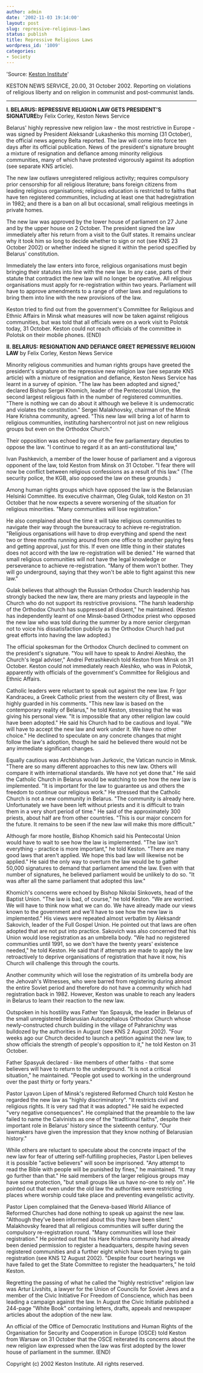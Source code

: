 ```yaml
---
author: admin
date: '2002-11-03 19:14:00'
layout: post
slug: repressive-religious-laws
status: publish
title: Repressive Religious Laws
wordpress_id: '1009'
categories:
- Society
---
```

'Source: <a href="http://www.keston.org">Keston Institute</a>'

KESTON NEWS SERVICE, 20.00, 31 October 2002.
Reporting on violations of religious liberty and on religion in communist and post-communist lands.
<hr />
<strong>I. BELARUS: REPRESSIVE RELIGION LAW GETS PRESIDENT'S SIGNATURE</strong>by Felix Corley, Keston News Service

Belarus' highly repressive new religion law - the most restrictive in Europe - was signed by President Aleksandr Lukashenko this morning (31 October), the official news agency Belta reported. The law will come into force ten days after its official publication. News of the president's signature brought a mixture of resignation and defiance among minority religious communities, many of which have protested vigorously against its adoption (see separate KNS article).

The new law outlaws unregistered religious activity; requires compulsory prior censorship for all religious literature; bans foreign citizens from leading religious organisations; religious education is restricted to faiths that have ten registered communities, including at least one that hadregistration in 1982; and there is a ban on all but occasional, small religious meetings in private homes.

The new law was approved by the lower house of parliament on 27 June and by the upper house on 2 October. The president signed the law immediately after his return from a visit to the Gulf states. It remains unclear why it took him so long to decide whether to sign or not (see KNS 23 October 2002) or whether indeed he signed it within the period specified by Belarus' constitution.

Immediately the law enters into force, religious organisations must begin bringing their statutes into line with the new law. In any case, parts of their statute that contradict the new law will no longer be operative. All religious organisations must apply for re-registration within two years. Parliament will have to approve amendments to a range of other laws and regulations to bring them into line with the new provisions of the law.

Keston tried to find out from the government's Committee for Religious and Ethnic Affairs in Minsk what measures will now be taken against religious communities, but was told that all officials were on a work visit to Polotsk today, 31 October. Keston could not reach officials of the committee in Polotsk on their mobile phones. (END)

<strong>II. BELARUS: RESIGNATION AND DEFIANCE GREET REPRESSIVE RELIGION LAW</strong>
by Felix Corley, Keston News Service

Minority religious communities and human rights groups have greeted the president's signature on the repressive new religion law (see separate KNS article) with a mixture of resignation and defiance, Keston News Service has learnt in a survey of opinion. "The law has been adopted and signed," declared Bishop Sergei Khomich, leader of the Pentecostal Union, the second largest religious faith in the number of registered communities. "There is nothing we can do about it although we believe it is undemocratic and violates the constitution." Sergei Malakhovsky, chairman of the Minsk Hare Krishna community, agreed. "This new law will bring a lot of harm to religious communities, instituting harshercontrol not just on new religious groups but even on the Orthodox Church."

Their opposition was echoed by one of the few parliamentary deputies to oppose the law. "I continue to regard it as an anti-constitutional law,"

Ivan Pashkevich, a member of the lower house of parliament and a vigorous opponent of the law, told Keston from Minsk on 31 October. "I fear there will now be conflict between religious confessions as a result of this law." (The security police, the KGB, also opposed the law on these grounds.)

Among human rights groups which have opposed the law is the Belarusian Helsinki Committee. Its executive chairman, Oleg Gulak, told Keston on 31 October that he now expects a severe worsening of the situation for religious minorities. "Many communities will lose registration."

He also complained about the time it will take religious communities to navigate their way through the bureaucracy to achieve re-registration. "Religious organisations will have to drop everything and spend the next two or three months running around from one office to another paying fees and getting approval, just for this. If even one little thing in their statutes does not accord with the law re-registration will be denied." He warned that small religious communities will not have the legal knowledge or perseverance to achieve re-registration. "Many of them won't bother. They will go underground, saying that they won't be able to fight against this new law."

Gulak believes that although the Russian Orthodox Church leadership has strongly backed the new law, there are many priests and laypeople in the Church who do not support its restrictive provisions. "The harsh leadership of the Orthodox Church has suppressed all dissent," he maintained. (Keston has independently learnt of one Minsk-based Orthodox priest who opposed the new law who was told during the summer by a more senior clergyman not to voice his dissatisfaction publicly as the Orthodox Church had put great efforts into having the law adopted.)

The official spokesman for the Orthodox Church declined to comment on the president's signature. "You will have to speak to Andrei Aleshko, the Church's legal adviser," Andrei Petrashkevich told Keston from Minsk on 31 October. Keston could not immediately reach Aleshko, who was in Polotsk, apparently with officials of the government's Committee for Religious and Ethnic Affairs.

Catholic leaders were reluctant to speak out against the new law. Fr Igor Kandraceu, a Greek Catholic priest from the western city of Brest, was highly guarded in his comments. "This new law is based on the contemporary reality of Belarus," he told Keston, stressing that he was giving his personal view. "It is impossible that any other religion law could have been adopted." He said his Church had to be cautious and loyal. "We will have to accept the new law and work under it. We have no other choice." He declined to speculate on any concrete changes that might follow the law's adoption, though he said he believed there would not be any immediate significant changes.

Equally cautious was Archbishop Ivan Jurkovic, the Vatican nuncio in Minsk. "There are so many different approaches to this new law. Others will compare it with international standards. We have not yet done that." He said the Catholic Church in Belarus would be watching to see how the new law is implemented. "It is important for the law to guarantee us and others the freedom to continue our religious work." He stressed that the Catholic Church is not a new community in Belarus. "The community is already here. Unfortunately we have been left without priests and it is difficult to train them in a very short period of time." He said of the approximately 300 priests, about half are from other countries. "This is our major concern for the future. It remains to be seen if the new law will make this more difficult."

Although far more hostile, Bishop Khomich said his Pentecostal Union would have to wait to see how the law is implemented. "The law isn't everything - practice is more important," he told Keston. "There are many good laws that aren't applied. We hope this bad law will likewise not be applied." He said the only way to overturn the law would be to gather 50,000 signatures to demand that parliament amend the law. Even with that number of signatures, he believed parliament would be unlikely to do so. "It was after all the same parliament that adopted this law."

Khomich's concerns were echoed by Bishop Nikolai Sinkovets, head of the Baptist Union. "The law is bad, of course," he told Keston. "We are worried. We will have to think now what we can do. We have already made our views known to the government and we'll have to see how the new law is implemented." His views were repeated almost verbatim by Aleksandr Sakovich, leader of the Full Gospel Union. He pointed out that laws are often adopted that are not put into practice. Sakovich was also concerned that his Union would lose registration as an umbrella body. "We had no registered communities until 1991, so we don't have the twenty years' existence needed," he told Keston. He said that if attempts are made to apply the law retroactively to deprive organisations of registration that have it now, his Church will challenge this through the courts.

Another community which will lose the registration of its umbrella body are the Jehovah's Witnesses, who were barred from registering during almost the entire Soviet period and therefore do not have a community which had registration back in 1982. However, Keston was unable to reach any leaders in Belarus to learn their reaction to the new law.

Outspoken in his hostility was Father Yan Spasyuk, the leader in Belarus of the small unregistered Belarusian Autocephalous Orthodox Church whose newly-constructed church building in the village of Pahranichny was bulldozed by the authorities in August (see KNS 2 August 2002). "Four weeks ago our Church decided to launch a petition against the new law, to show officials the strength of people's opposition to it," he told Keston on 31 October.

Father Spasyuk declared - like members of other faiths - that some believers will have to return to the underground. "It is not a critical situation," he maintained. "People got used to working in the underground over the past thirty or forty years."

Pastor Lyavon Lipen of Minsk's registered Reformed Church told Keston he regarded the new law as "highly discriminatory". "It restricts civil and religious rights. It is very sad that it was adopted." He said he expected "very negative consequences". He complained that the preamble to the law failed to name the Calvinists as one of the "traditional faiths", despite their important role in Belarus' history since the sixteenth century. "Our lawmakers have given the impression that they know nothing of Belarusian history."

While others are reluctant to speculate about the concrete impact of the new law for fear of uttering self-fulfilling prophecies, Pastor Lipen believes it is possible "active believers" will soon be imprisoned. "Any attempt to read the Bible with people will be punished by fines," he maintained. "It may go further than that." He said members of the larger religious groups may have some protection, "but small groups like us have no-one to rely on". He pointed out that even under the old law the authorities were restricting places where worship could take place and preventing evangelistic activity.

Pastor Lipen complained that the Geneva-based World Alliance of Reformed Churches had done nothing to speak up against the new law. "Although they've been informed about this they have been silent." Malakhovsky feared that all religious communities will suffer during the compulsory re-registration round. "Many communities will lose their registration." He pointed out that his Hare Krishna community had already been denied permission to register a headquarters, despite having seven registered communities and a further eight which have been trying to gain registration (see KNS 12 August 2002). "Despite four court hearings we have failed to get the State Committee to register the headquarters," he told Keston.

Regretting the passing of what he called the "highly restrictive" religion law was Artur Livshits, a lawyer for the Union of Councils for Soviet Jews and a member of the Civic Initiative For Freedom of Conscience, which has been leading a campaign against the law. In August the Civic Initiatie published a 244-page "White Book" containing letters, drafts, appeals and newspaper articles about the adoption of the new law.

An official of the Office of Democratic Institutions and Human Rights of the Organisation for Security and Cooperation in Europe (OSCE) told Keston from Warsaw on 31 October that the OSCE reiterated its concerns about the new religion law expressed when the law was first adopted by the lower house of parliament in the summer. (END)

Copyright (c) 2002 Keston Institute. All rights reserved.
